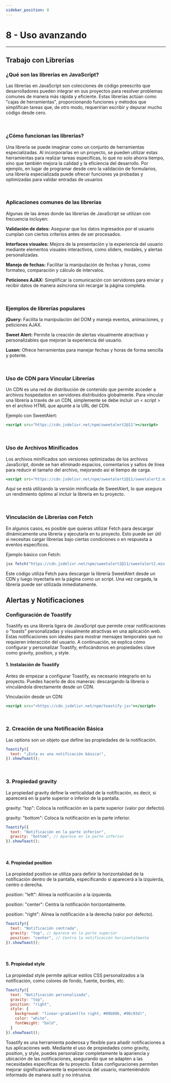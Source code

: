 ```yaml
---
sidebar_position: 8
---
```


# 8 - Uso avanzando
----

## Trabajo con Librerías

### ¿Qué son las librerías en JavaScript?

Las librerías en JavaScript son colecciones de código preescrito que desarrolladores pueden integrar en sus proyectos para resolver problemas comunes de manera más rápida y eficiente. Estas librerías actúan como "cajas de herramientas", proporcionando funciones y métodos que simplifican tareas que, de otro modo, requerirían escribir y depurar mucho código desde cero.

<br/>

### ¿Cómo funcionan las librerías?

Una librería se puede imaginar como un conjunto de herramientas especializadas. Al incorporarlas en un proyecto, se pueden utilizar estas herramientas para realizar tareas específicas, lo que no solo ahorra tiempo, sino que también mejora la calidad y la eficiencia del desarrollo. 
Por ejemplo, en lugar de programar desde cero la validación de formularios, una librería especializada puede ofrecer funciones ya probadas y optimizadas para validar entradas de usuarios

<br/>

### Aplicaciones comunes de las librerías

Algunas de las áreas donde las librerías de JavaScript se utilizan con frecuencia incluyen:

**Validación de datos:** Asegurar que los datos ingresados por el usuario cumplan con ciertos criterios antes de ser procesados.

**Interfaces visuales:** Mejora de la presentación y la experiencia del usuario mediante elementos visuales interactivos, como sliders, modales, y alertas personalizadas.

**Manejo de fechas:** Facilitar la manipulación de fechas y horas, como formateo, comparación y cálculo de intervalos.

**Peticiones AJAX:** Simplificar la comunicación con servidores para enviar y recibir datos de manera asíncrona sin recargar la página completa.

<br/>

### Ejemplos de librerías populares

**jQuery:** Facilita la manipulación del DOM y maneja eventos, animaciones, y peticiones AJAX.

**Sweet Alert:** Permite la creación de alertas visualmente atractivas y personalizables que mejoran la experiencia del usuario.

**Luxon:** Ofrece herramientas para manejar fechas y horas de forma sencilla y potente.

<br/>

### Uso de CDN para Vincular Librerías

Un CDN es una red de distribución de contenido que permite acceder a archivos hospedados en servidores distribuidos globalmente. Para vincular una librería a través de un CDN, simplemente se debe incluir un < script > en el archivo HTML que apunte a la URL del CDN.

Ejemplo con SweetAlert:

```jsx title=""
<script src="https://cdn.jsdelivr.net/npm/sweetalert2@11"></script>
``` 

<br/>

### Uso de Archivos Minificados
Los archivos minificados son versiones optimizadas de los archivos JavaScript, donde se han eliminado espacios, comentarios y saltos de línea para reducir el tamaño del archivo, mejorando así el tiempo de carga.

```jsx title=""
<script src="https://cdn.jsdelivr.net/npm/sweetalert2@11/sweetalert2.min.js"></script>
``` 
Aquí se está utilizando la versión minificada de SweetAlert, lo que asegura un rendimiento óptimo al incluir la librería en tu proyecto.

<br/>

### Vinculación de Librerías con Fetch

En algunos casos, es posible que quieras utilizar Fetch para descargar dinámicamente una librería y ejecutarla en tu proyecto. Esto puede ser útil si necesitas cargar librerías bajo ciertas condiciones o en respuesta a eventos específicos.

Ejemplo básico con Fetch:
```jsx title=""
jsx fetch("https://cdn.jsdelivr.net/npm/sweetalert2@11/sweetalert2.min.js") .then((response) => response.text()) .then((script) => { const scriptTag = document.createElement("script"); scriptTag.textContent = script; document.body.appendChild(scriptTag); Swal.fire("Librería cargada con éxito!"); }) .catch((error) => console.error("Error cargando la librería:", error));
``` 

Este código utiliza Fetch para descargar la librería SweetAlert desde un CDN y luego inyectarla en la página como un script. Una vez cargada, la librería puede ser utilizada inmediatamente.


## Alertas y Notificaciones

### Configuración de Toastify

Toastify es una librería ligera de JavaScript que permite crear notificaciones o "toasts" personalizadas y visualmente atractivas en una aplicación web. Estas notificaciones son ideales para mostrar mensajes temporales que no requieren interacción del usuario. 
A continuación, se explica cómo configurar y personalizar Toastify, enfocándonos en propiedades clave como gravity, position, y style.

#### 1. Instalación de Toastify

Antes de empezar a configurar Toastify, es necesario integrarlo en tu proyecto. Puedes hacerlo de dos maneras: descargando la librería o vinculándola directamente desde un CDN.

Vinculación desde un CDN:

```jsx title=""
<script src="<https://cdn.jsdelivr.net/npm/toastify-js>"></script>
``` 

<br/>

### 2. Creación de una Notificación Básica

Las options son un objeto que define las propiedades de la notificación.

```jsx title="Método"
Toastify({
  text: "¡Esta es una notificación básica!",
}).showToast();

``` 
<br/>

### 3. Propiedad gravity
La propiedad gravity define la verticalidad de la notificación, es decir, si aparecerá en la parte superior o inferior de la pantalla.

gravity: "top": Coloca la notificación en la parte superior (valor por defecto).

gravity: "bottom": Coloca la notificación en la parte inferior.

```jsx title=""
Toastify({
  text: "Notificación en la parte inferior",
  gravity: "bottom", // Aparece en la parte inferior
}).showToast();
``` 

<br/>

#### 4. Propiedad position

La propiedad position se utiliza para definir la horizontalidad de la notificación dentro de la pantalla, especificando si aparecerá a la izquierda, centro o derecha.

position: "left": Alinea la notificación a la izquierda.

position: "center": Centra la notificación horizontalmente.

position: "right": Alinea la notificación a la derecha (valor por defecto).

```jsx title=""
Toastify({
  text: "Notificación centrada",
  gravity: "top", // Aparece en la parte superior
  position: "center", // Centra la notificación horizontalmente
}).showToast();
``` 

<br/>

#### 5. Propiedad style

La propiedad style permite aplicar estilos CSS personalizados a la notificación, como colores de fondo, fuente, bordes, etc.

```jsx title=""
Toastify({
  text: "Notificación personalizada",
  gravity: "top",
  position: "right",
  style: {
    background: "linear-gradient(to right, #00b09b, #96c93d)",
    color: "white",
    fontWeight: "bold",
  }
}).showToast();
``` 


Toastify es una herramienta poderosa y flexible para añadir notificaciones a tus aplicaciones web. Mediante el uso de propiedades como gravity, position, y style, puedes personalizar completamente la apariencia y ubicación de las notificaciones, asegurando que se adapten a las necesidades específicas de tu proyecto. Estas configuraciones permiten mejorar significativamente la experiencia del usuario, manteniéndolo informado de manera sutil y no intrusiva.